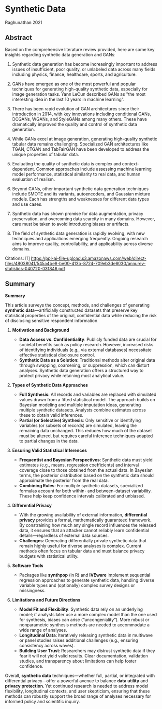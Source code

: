 # Synthetic Data

Raghunathan
2021

## Abstract

Based on the comprehensive literature review provided, here are some key insights regarding synthetic data generation and GANs:

1. Synthetic data generation has become increasingly important to address issues of insufficient, poor quality, or unlabeled data across many fields including physics, finance, healthcare, sports, and agriculture.

2. GANs have emerged as one of the most powerful and popular techniques for generating high-quality synthetic data, especially for image generation tasks. Yann LeCun described GANs as "the most interesting idea in the last 10 years in machine learning".

3. There has been rapid evolution of GAN architectures since their introduction in 2014, with key innovations including conditional GANs, DCGANs, WGANs, and StyleGANs among many others. These have dramatically improved the quality and control of synthetic data generation.

4. While GANs excel at image generation, generating high-quality synthetic tabular data remains challenging. Specialized GAN architectures like TGAN, CTGAN and TabFairGAN have been developed to address the unique properties of tabular data.

5. Evaluating the quality of synthetic data is complex and context-dependent. Common approaches include assessing machine learning model performance, statistical similarity to real data, and human evaluation of realism.

6. Beyond GANs, other important synthetic data generation techniques include SMOTE and its variants, autoencoders, and Gaussian mixture models. Each has strengths and weaknesses for different data types and use cases.

7. Synthetic data has shown promise for data augmentation, privacy preservation, and overcoming data scarcity in many domains. However, care must be taken to avoid introducing biases or artifacts.

8. The field of synthetic data generation is rapidly evolving, with new techniques and applications emerging frequently. Ongoing research aims to improve quality, controllability, and applicability across diverse domains.

Citations:
[1] https://ppl-ai-file-upload.s3.amazonaws.com/web/direct-files/48038041/545a4be9-be00-413b-8724-709eb3de6030/annurev-statistics-040720-031848.pdf

## Summary

**Summary**

This article surveys the concept, methods, and challenges of generating **synthetic data**—artificially constructed datasets that preserve key statistical properties of the original, confidential data while reducing the risk of disclosing sensitive respondent information.

1. **Motivation and Background**

   - **Data Access vs. Confidentiality**: Publicly funded data are crucial for societal benefits such as policy research. However, increased risks of identifying individuals (e.g., via external databases) necessitate effective statistical disclosure control.
   - **Synthetic Data as a Solution**: Traditional methods alter original data through swapping, coarsening, or suppression, which can distort analyses. Synthetic data generation offers a structured way to protect privacy while retaining most analytical value.

2. **Types of Synthetic Data Approaches**

   - **Full Synthesis**: All records and variables are replaced with simulated values drawn from a fitted statistical model. The approach builds on Bayesian modeling and multiple imputation ideas, generating multiple synthetic datasets. Analysts combine estimates across these to obtain valid inferences.
   - **Partial (or Selective) Synthesis**: Only sensitive or identifying variables (or subsets of records) are simulated, leaving the remaining data unchanged. This reduces how much of the dataset must be altered, but requires careful inference techniques adapted to partial changes in the data.

3. **Ensuring Valid Statistical Inferences**

   - **Frequentist and Bayesian Perspectives**: Synthetic data must yield estimates (e.g., means, regression coefficients) and interval coverage close to those obtained from the actual data. In Bayesian terms, the posterior distribution based on the synthetic data should approximate the posterior from the real data.
   - **Combining Rules**: For multiple synthetic datasets, specialized formulas account for both within- and between-dataset variability. These help keep confidence intervals calibrated and unbiased.

4. **Differential Privacy**

   - With the growing availability of external information, **differential privacy** provides a formal, mathematically guaranteed framework. By constraining how much any single record influences the released data, it ensures that an attacker cannot reliably learn confidential details—regardless of external data sources.
   - **Challenges**: Generating differentially private synthetic data that remain highly useful for diverse analyses is complex. Current methods often focus on tabular data and must balance privacy budgets with statistical utility.

5. **Software Tools**

   - Packages like **synthpop** (in R) and **IVEware** implement sequential regression approaches to generate synthetic data, handling diverse variable types and (optionally) complex survey designs or missingness.

6. **Limitations and Future Directions**
   - **Model Fit and Flexibility**: Synthetic data rely on an underlying model; if analysts later use a more complex model than the one used for synthesis, biases can arise (“uncongeniality”). More robust or nonparametric synthesis methods are needed to accommodate a wide range of analyses.
   - **Longitudinal Data**: Iteratively releasing synthetic data in multiwave or panel studies raises additional challenges (e.g., ensuring consistency across waves).
   - **Building User Trust**: Researchers may distrust synthetic data if they fear it will not yield valid results. Clear documentation, validation studies, and transparency about limitations can help foster confidence.

Overall, **synthetic data** techniques—whether full, partial, or integrated with differential privacy—offer a powerful avenue to balance **data utility** and **privacy protection**. Yet continued research is needed to address model flexibility, longitudinal contexts, and user skepticism, ensuring that these methods can robustly support the broad range of analyses necessary for informed policy and scientific inquiry.
